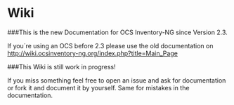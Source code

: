 # Wiki
###This is the new Documentation for OCS Inventory-NG since Version 2.3.

If you´re using an OCS before 2.3 please use the old documentation on http://wiki.ocsinventory-ng.org/index.php?title=Main_Page

###This Wiki is still work in progress!

If you miss something feel free to open an issue and ask for documentation or fork it and document it by yourself. Same for mistakes in the documentation.

